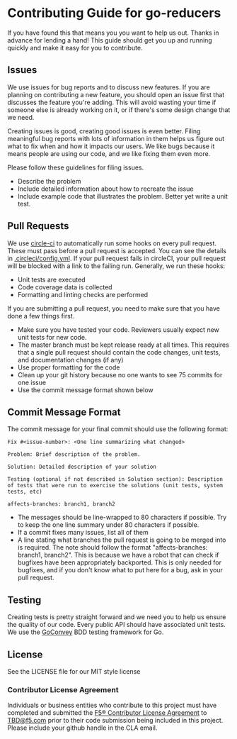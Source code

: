 <!--
Copyright 2019 F5 Networks. All rights reserved.
Use of this source code is governed by a MIT-style
license that can be found in the LICENSE file.
-->

# Contributing Guide for go-reducers

If you have found this that means you you want to help us out. Thanks in advance for lending a hand! This guide should get you up and running quickly and make it easy for you to contribute.  

## Issues

We use issues for bug reports and to discuss new features. If you are planning on contributing a new feature, you should open an issue first that discusses the feature you're adding. This will avoid wasting your time if someone else is already working on it, or if there's some design change that we need.

Creating issues is good, creating good issues is even better. Filing meaningful bug reports with lots of information in them helps us figure out what to fix when and how it impacts our users. We like bugs because it means people are using our code, and we like fixing them even more.

Please follow these guidelines for filing issues.

* Describe the problem
* Include detailed information about how to recreate the issue
* Include example code that illustrates the problem.  Better yet write a unit test.

## Pull Requests

We use [circle-ci](https://circleci.com/gh/weberr13/go-reducers) to automatically run some hooks on every pull request. These must pass before a pull request is accepted. You can see the details in [.circleci/config.yml](https://github.com/weberr13/go-reducers/blob/master/.circleci/config.yml). If your pull request fails in circleCI, your pull request will be blocked with a link to the failing run. Generally, we run these hooks:

* Unit tests are executed
* Code coverage data is collected
* Formatting and linting checks are performed

If you are submitting a pull request, you need to make sure that you have done a few things first.

* Make sure you have tested your code. Reviewers usually expect new unit tests for new code.
* The master branch must be kept release ready at all times. This requires that a single pull request should contain the code changes, unit tests, and documentation changes (if any)
* Use proper formatting for the code
* Clean up your git history because no one wants to see 75 commits for one issue
* Use the commit message format shown below

## Commit Message Format

The commit message for your final commit should use the following format:
```
Fix #<issue-number>: <One line summarizing what changed>

Problem: Brief description of the problem.

Solution: Detailed description of your solution

Testing (optional if not described in Solution section): Description of tests that were run to exercise the solutions (unit tests, system tests, etc)

affects-branches: branch1, branch2
```

* The messages should be line-wrapped to 80 characters if possible. Try to keep the one line summary under 80 characters if possible.
* If a commit fixes many issues, list all of them
* A line stating what branches the pull request is going to be merged into is required. The note should follow the format "affects-branches: branch1, branch2". This is because we have a robot that can check if bugfixes have been appropriately backported. This is only needed for bugfixes, and if you don't know what to put here for a bug, ask in your pull request.

## Testing

Creating tests is pretty straight forward and we need you to help us ensure the quality of our code. Every public API should have associated unit tests. We use the [GoConvey](https://github.com/smartystreets/goconvey/) BDD testing framework for Go.

## License

See the LICENSE file for our MIT style license

### Contributor License Agreement

Individuals or business entities who contribute to this project must have completed and submitted the [F5® Contributor License Agreement](http://clouddocs.f5.com/tbd.html) to TBD@f5.com prior to their code submission being included in this project. Please include your github handle in the CLA email.